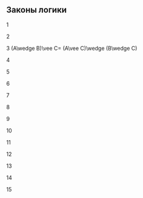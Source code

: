 ## Законы логики


1



2



3 (A\wedge B)\vee C= (A\vee C)\wedge (B\wedge C)



4



5



6



7



8



9



10



11



12



13



14



15


